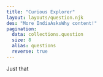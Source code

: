 ```yaml
---
title: "Curious Explorer"
layout: layouts/question.njk
des: "More IndiaAsksWhy content!"
pagination:
  data: collections.question
  size: 8
  alias: questions
  reverse: true
---
```

Just that
